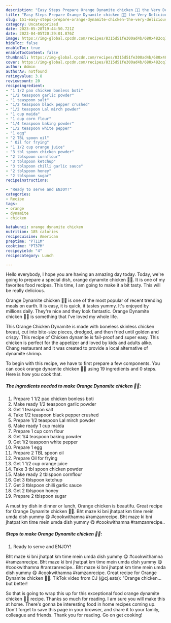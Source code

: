 ```yaml
---
description: "Easy Steps Prepare Orange Dynamite chicken 🐔🐔 the Very Delicious"
title: "Easy Steps Prepare Orange Dynamite chicken 🐔🐔 the Very Delicious"
slug: 151-easy-steps-prepare-orange-dynamite-chicken-the-very-delicious
category: Uncategorized
date: 2023-05-28T19:44:50.721Z
date: 2023-04-05T20:39:01.876Z
image: https://img-global.cpcdn.com/recipes/8315d51fe300ad4b/680x482cq70/orange-dynamite-chicken-recipe-main-photo.jpg
hideToc: false
enableToc: true
enableTocContent: false
thumbnail: https://img-global.cpcdn.com/recipes/8315d51fe300ad4b/680x482cq70/orange-dynamite-chicken-recipe-main-photo.jpg
cover: https://img-global.cpcdn.com/recipes/8315d51fe300ad4b/680x482cq70/orange-dynamite-chicken-recipe-main-photo.jpg
author: Admin
authorAv: notfound
ratingvalue: 3.8
reviewcount: 20
recipeingredient:
- "1 1/2 pao chicken bonless boti"
- "1/2 teaspoon garlic powder"
- "1 teaspoon salt"
- "1/2 teaspoon black pepper crushed"
- "1/2 teaspoon Lal mirch powder"
- "1 cup maida"
- "1 cup corn flour"
- "1/4 teaspoon baking powder"
- "1/2 teaspoon white pepper"
- "1 egg"
- "2 TBL spoon oil"
- " Oil for frying"
- "1 1/2 cup orange juice"
- "3 tbl spoon chicken powder"
- "2 tblspoon cornflour"
- "3 tblspoon ketchup"
- "3 tblspoon chilli garlic sauce"
- "2 tblspoon honey"
- "2 tblspoon sugar"
recipeinstructions:

- "Ready to serve and ENJOY!"
categories:
- Recipe
tags:
- orange
- dynamite
- chicken

katakunci: orange dynamite chicken 
nutrition: 185 calories
recipecuisine: American
preptime: "PT11M"
cooktime: "PT37M"
recipeyield: "4"
recipecategory: Lunch

---
```



Hello everybody, I hope you are having an amazing day today. Today, we're going to prepare a special dish, orange dynamite chicken 🐔🐔. It is one of my favorites food recipes. This time, I am going to make it a bit tasty. This will be really delicious.

Orange Dynamite chicken 🐔🐔 is one of the most popular of recent trending meals on earth. It is easy, it is quick, it tastes yummy. It's enjoyed by millions daily. They're nice and they look fantastic. Orange Dynamite chicken 🐔🐔 is something that I've loved my whole life.

This Orange Chicken Dynamite is made with boneless skinless chicken breast, cut into bite-size pieces, dredged, and then fried until golden and crispy. This recipe of Chicken dynamite is fail-proof and super easy. This chicken is perfect for the appetizer and loved by kids and adults alike. Chang restaurant and it was created to provide a local alternative of dynamite shrimp.


To begin with this recipe, we have to first prepare a few components. You can cook orange dynamite chicken 🐔🐔 using 19 ingredients and 0 steps. Here is how you cook that.

<!--inarticleads1-->

##### The ingredients needed to make Orange Dynamite chicken 🐔🐔:

1. Prepare 1 1/2 pao chicken bonless boti
1. Make ready 1/2 teaspoon garlic powder
1. Get 1 teaspoon salt
1. Take 1/2 teaspoon black pepper crushed
1. Prepare 1/2 teaspoon Lal mirch powder
1. Make ready 1 cup maida
1. Prepare 1 cup corn flour
1. Get 1/4 teaspoon baking powder
1. Get 1/2 teaspoon white pepper
1. Prepare 1 egg
1. Prepare 2 TBL spoon oil
1. Prepare  Oil for frying
1. Get 1 1/2 cup orange juice
1. Take 3 tbl spoon chicken powder
1. Make ready 2 tblspoon cornflour
1. Get 3 tblspoon ketchup
1. Get 3 tblspoon chilli garlic sauce
1. Get 2 tblspoon honey
1. Prepare 2 tblspoon sugar


A must try dish in dinner or lunch, Orange chicken is beautifu. Great recipe for Orange Dynamite chicken 🐔🐔. Bht maze ki bni jhatpat km time mein umda dish yummy 😋 #cookwithamna #ramzanrecipe. Bht maze ki bni jhatpat km time mein umda dish yummy 😋 #cookwithamna #ramzanrecipe.. 

<!--inarticleads2-->

##### Steps to make Orange Dynamite chicken 🐔🐔:


1. Ready to serve and ENJOY!

Bht maze ki bni jhatpat km time mein umda dish yummy 😋 #cookwithamna #ramzanrecipe. Bht maze ki bni jhatpat km time mein umda dish yummy 😋 #cookwithamna #ramzanrecipe.. Bht maze ki bni jhatpat km time mein umda dish yummy 😋 #cookwithamna #ramzanrecipe. Great recipe for Orange Dynamite chicken 🐔🐔. TikTok video from CJ (@cj.eats): &#34;Orange chicken…but better! 

So that is going to wrap this up for this exceptional food orange dynamite chicken 🐔🐔 recipe. Thanks so much for reading. I am sure you will make this at home. There's gonna be interesting food in home recipes coming up. Don't forget to save this page in your browser, and share it to your family, colleague and friends. Thank you for reading. Go on get cooking!
